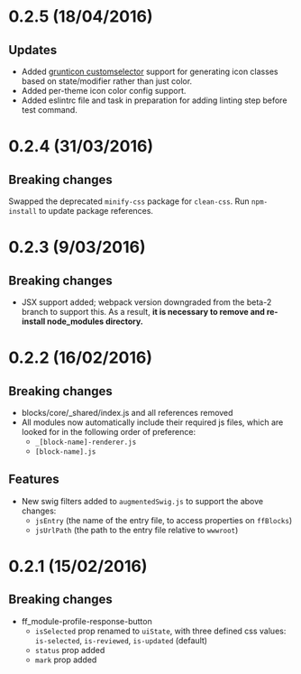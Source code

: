 # 0.2.5 (18/04/2016)

## Updates
- Added [grunticon customselector](https://github.com/filamentgroup/grunticon#optionscustomselectors) support for generating icon classes based on state/modifier rather than just color.
- Added per-theme icon color config support.
- Added eslintrc file and task in preparation for adding linting step before test command.

# 0.2.4 (31/03/2016)

## Breaking changes
Swapped the deprecated `minify-css` package for `clean-css`. Run `npm-install` to update package references.

# 0.2.3 (9/03/2016)

## Breaking changes
- JSX support added; webpack version downgraded from the beta-2 branch to support this. As a result, **it is necessary to remove and re-install node_modules directory.**


# 0.2.2 (16/02/2016)

## Breaking changes
- blocks/core/_shared/index.js and all references removed
- All modules now automatically include their required js files, which are looked for in the following order of preference:
    - `_[block-name]-renderer.js`
    - `[block-name].js`

## Features
- New swig filters added to `augmentedSwig.js` to support the above changes: 
    - `jsEntry` (the name of the entry file, to access properties on `ffBlocks`) 
    - `jsUrlPath` (the path to the entry file relative to `wwwroot`)

# 0.2.1 (15/02/2016)

## Breaking changes
- ff_module-profile-response-button 
    - `isSelected` prop renamed to `uiState`, with three defined css values: `is-selected`, `is-reviewed`, `is-updated` (default)
    - `status` prop added
    - `mark` prop added
